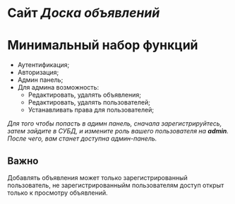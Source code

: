 # Сайт ***Доска объявлений***

# Минимальный набор функций

- Аутентификация;
- Авторизация;
- Админ панель;
- Для админа возможность:
    - Редактировать, удалять объявления;
    - Редактировать, удалять пользователей;
    - Устанавливать права для пользователей;

_Для того чтобы попасть в адимн панель, сначала зарегистрируйтесь, затем зайдите в СУБД, и измените роль вашего
пользователя на ***admin***. После чего, вам станет доступна админ-панель._

## Важно

Добавлять объявления может только зарегистрированный пользователь, не зарегистрированныйм пользователям доступ открыт
только к просмотру объявлений.
